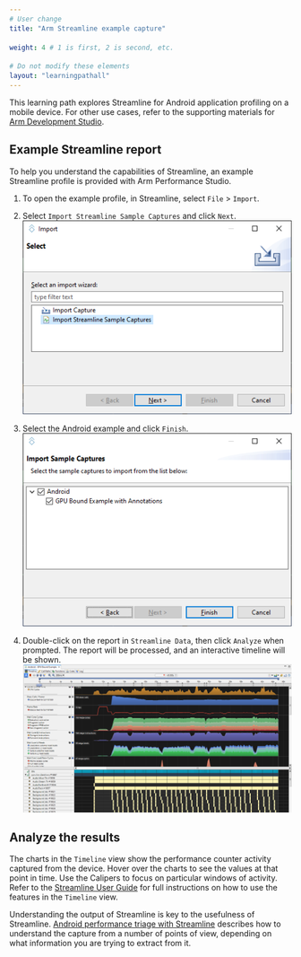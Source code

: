 ```yaml
---
# User change
title: "Arm Streamline example capture"

weight: 4 # 1 is first, 2 is second, etc.

# Do not modify these elements
layout: "learningpathall"
---
```

This learning path explores Streamline for Android application profiling on a mobile device. For other use cases, refer to the supporting materials for [Arm Development Studio](https://developer.arm.com/Tools%20and%20Software/Arm%20Development%20Studio).

## Example Streamline report

To help you understand the capabilities of Streamline, an example Streamline profile is provided with Arm Performance Studio.

1. To open the example profile, in Streamline, select `File` > `Import`.
1. Select `Import Streamline Sample Captures` and click `Next`.
    ![Import #center](images/import.png "Import Streamline Sample Captures")

1. Select the Android example and click `Finish`.
    ![Samples #center](images/samples.png "Select sample captures")

1. Double-click on the report in `Streamline Data`, then click `Analyze` when prompted. The report will be processed, and an interactive timeline will be shown.
![Timeline #center](images/timeline.png "Streamline Timeline")

## Analyze the results

The charts in the `Timeline` view show the performance counter activity captured from the device. Hover over the charts to see the values at that point in time. Use the Calipers to focus on particular windows of activity. Refer to the [Streamline User Guide](https://developer.arm.com/documentation/101816/latest/Analyze-your-capture) for full instructions on how to use the features in the `Timeline` view.

Understanding the output of Streamline is key to the usefulness of Streamline. [Android performance triage with Streamline](https://developer.arm.com/documentation/102540/latest/) describes how to understand the capture from a number of points of view, depending on what information you are trying to extract from it.
